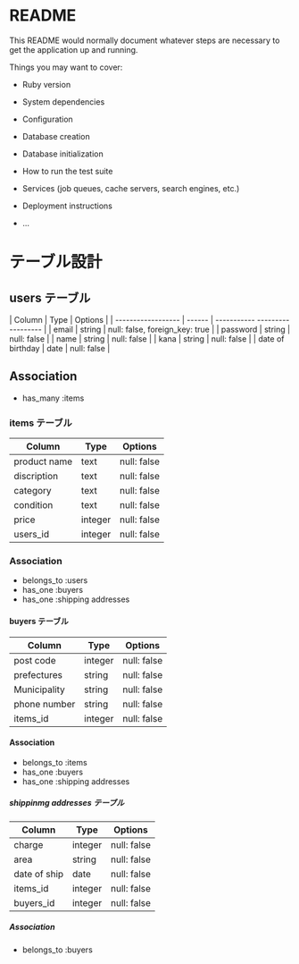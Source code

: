 # README

This README would normally document whatever steps are necessary to get the
application up and running.

Things you may want to cover:

* Ruby version

* System dependencies

* Configuration

* Database creation

* Database initialization

* How to run the test suite

* Services (job queues, cache servers, search engines, etc.)

* Deployment instructions

* ...
# テーブル設計

## users テーブル

| Column             | Type   | Options                        |
| ------------------ | ------ | ----------- ------------------ |
| email              | string | null: false, foreign_key: true |
| password           | string | null: false                    |
| name               | string | null: false                    |
| kana               | string | null: false                    |
| date of birthday   | date   | null: false                    |

## Association

- has_many :items


### items テーブル

| Column       | Type        | Options     |
| ------------ | ----------- | ----------- |
| product name | text        | null: false |
| discription  | text        | null: false |
| category     | text        | null: false |
| condition    | text        | null: false |
| price        | integer     | null: false |
| users_id     | integer     | null: false |

### Association

- belongs_to :users
- has_one :buyers
- has_one :shipping addresses


#### buyers テーブル

| Column                | Type       | Options     |
| --------------------- | ---------- | ----------- |
| post code             | integer    | null: false |
| prefectures           | string     | null: false |
| Municipality          | string     | null: false |
| phone number          | string     | null: false |
| items_id              | integer    | null: false |


#### Association

- belongs_to :items
- has_one :buyers
- has_one :shipping addresses


##### shippinmg addresses テーブル

| Column                | Type       | Options     |
| --------------------- | ---------- | ----------- |
| charge                | integer    | null: false |
| area                  | string     | null: false |
| date of ship          | date       | null: false |
| items_id              | integer    | null: false |
| buyers_id             | integer    | null: false |




##### Association

- belongs_to :buyers